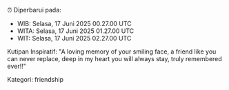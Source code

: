⏰ Diperbarui pada:
- WIB: Selasa, 17 Juni 2025 00.27.00 UTC
- WITA: Selasa, 17 Juni 2025 01.27.00 UTC
- WIT: Selasa, 17 Juni 2025 02.27.00 UTC

Kutipan Inspiratif:
"A loving memory of your smiling face, a friend like you can never replace, deep in my heart you will always stay, truly remembered ever!!"


Kategori: friendship

